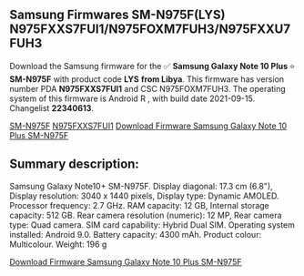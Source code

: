 <h2>Samsung Firmwares SM-N975F(LYS) N975FXXS7FUI1/N975FOXM7FUH3/N975FXXU7FUH3</h2>
Download the Samsung firmware for the ✅ <strong>Samsung Galaxy Note 10 Plus </strong> ⭐ <strong>SM-N975F</strong> with product code <strong>LYS</strong> <strong> from Libya</strong>. This firmware has version number PDA <strong>N975FXXS7FUI1</strong> and CSC N975FOXM7FUH3. The operating system of this firmware is Android R , with build date 2021-09-15. Changelist <strong>22340613</strong>.


[SM-N975F](https://samfirm.shop/samsung/model/SM-N975F)
[N975FXXS7FUI1](https://samfirm.shop/samsung/pda/N975FXXS7FUI1)
[Download Firmware Samsung Galaxy Note 10 Plus SM-N975F](https://samfirm.shop/samsung/firmware/457328)
<h2>Summary description:</h2>
<p>Samsung Galaxy Note10+ SM-N975F. Display diagonal: 17.3 cm (6.8"), Display resolution: 3040 x 1440 pixels, Display type: Dynamic AMOLED. Processor frequency: 2.7 GHz. RAM capacity: 12 GB, Internal storage capacity: 512 GB. Rear camera resolution (numeric): 12 MP, Rear camera type: Quad camera. SIM card capability: Hybrid Dual SIM. Operating system installed: Android 9.0. Battery capacity: 4300 mAh. Product colour: Multicolour. Weight: 196 g</p>


[Download Firmware Samsung Galaxy Note 10 Plus SM-N975F](https://samfirm.shop/samsung/firmware/457328)

